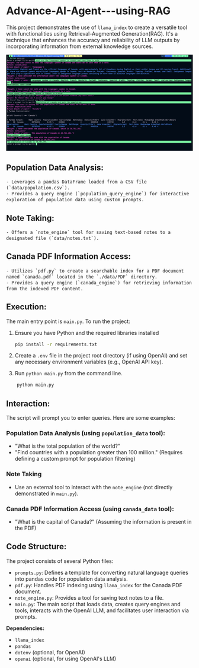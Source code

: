 # Advance-AI-Agent---using-RAG

This project demonstrates the use of `llama_index` to create a versatile tool with functionalities using Retrieval-Augmented Generation(RAG). It's a technique that enhances the accuracy and reliability of LLM outputs by incorporating information from external knowledge sources.

![RAG using OpenAI and llama-index](./__Image__/1.png)

## **Population Data Analysis:**

    - Leverages a pandas DataFrame loaded from a CSV file (`data/population.csv`).
    - Provides a query engine (`population_query_engine`) for interactive exploration of population data using custom prompts.

## **Note Taking:**

    - Offers a `note_engine` tool for saving text-based notes to a designated file (`data/notes.txt`).

## **Canada PDF Information Access:**

    - Utilizes `pdf.py` to create a searchable index for a PDF document named `canada.pdf` located in the `./data/PDF` directory.
    - Provides a query engine (`canada_engine`) for retrieving information from the indexed PDF content.

## **Execution:**

The main entry point is `main.py`. To run the project:

1. Ensure you have Python and the required libraries installed

    ```bash
    pip install -r requirements.txt
    ```

2. Create a `.env` file in the project root directory (if using OpenAI) and set any necessary environment variables (e.g., OpenAI API key).

3. Run `python main.py` from the command line.

```bash
    python main.py
```

## **Interaction:**

The script will prompt you to enter queries. Here are some examples:

### **Population Data Analysis (using `population_data` tool):**

- "What is the total population of the world?"
- "Find countries with a population greater than 100 million." (Requires defining a custom prompt for population filtering)

### **Note Taking**

- Use an external tool to interact with the `note_engine` (not directly demonstrated in `main.py`).

### **Canada PDF Information Access (using `canada_data` tool):**

- "What is the capital of Canada?" (Assuming the information is present in the PDF)

## **Code Structure:**

The project consists of several Python files:

- `prompts.py`: Defines a template for converting natural language queries into pandas code for population data analysis.
- `pdf.py`: Handles PDF indexing using `llama_index` for the Canada PDF document.
- `note_engine.py`: Provides a tool for saving text notes to a file.
- `main.py`: The main script that loads data, creates query engines and tools, interacts with the OpenAI LLM, and facilitates user interaction via prompts.

**Dependencies:**

- `llama_index`
- `pandas`
- `dotenv` (optional, for OpenAI)
- `openai` (optional, for using OpenAI's LLM)
